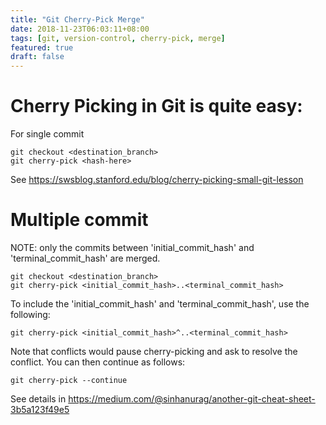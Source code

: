 ```yaml
---
title: "Git Cherry-Pick Merge"
date: 2018-11-23T06:03:11+08:00
tags: [git, version-control, cherry-pick, merge]
featured: true
draft: false
---
```


# Cherry Picking in Git is quite easy: 

For single commit
```
git checkout <destination_branch>
git cherry-pick <hash-here>
```

See https://swsblog.stanford.edu/blog/cherry-picking-small-git-lesson

# Multiple commit

NOTE: only the commits between 'initial_commit_hash' and 'terminal_commit_hash' are merged.
```
git checkout <destination_branch>
git cherry-pick <initial_commit_hash>..<terminal_commit_hash>
```

To include the 'initial_commit_hash' and 'terminal_commit_hash', use the following:
```
git cherry-pick <initial_commit_hash>^..<terminal_commit_hash>
```

Note that conflicts would pause cherry-picking and ask to resolve the conflict.
You can then continue as follows:
```
git cherry-pick --continue
```

See details in https://medium.com/@sinhanurag/another-git-cheat-sheet-3b5a123f49e5
